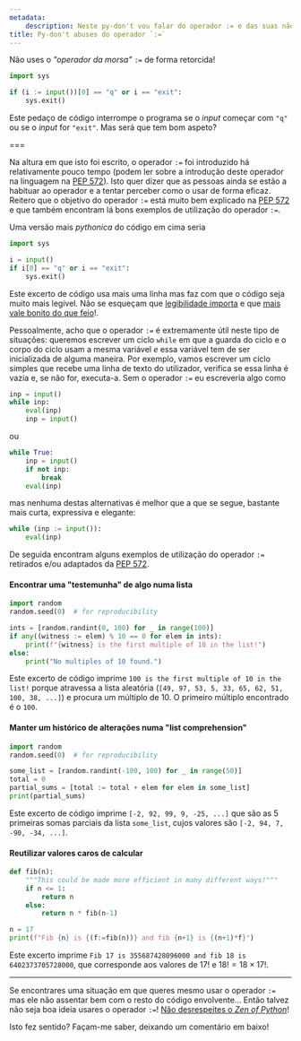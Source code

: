 ```yaml
---
metadata:
    description: Neste py-don't vou falar do operador := e das suas não-utilizações.
title: Py-don't abuses do operador `:=`
---
```


Não uses o _"operador da morsa"_ `:=` de forma retorcida!

```py
import sys

if (i := input())[0] == "q" or i == "exit":
    sys.exit()
```

Este pedaço de código interrompe o programa se o _input_ começar com `"q"` ou se o _input_ for `"exit"`. Mas será que tem bom aspeto?

===

Na altura em que isto foi escrito, o operador `:=` foi introduzido há relativamente pouco tempo (podem ler sobre a introdução deste operador na linguagem na [PEP 572][pep-572]). Isto quer dizer que as pessoas ainda se estão a habituar ao operador e a tentar perceber como o usar de forma eficaz. Reitero que o objetivo do operador `:=` está muito bem explicado na [PEP 572][pep-572] e que também encontram lá bons exemplos de utilização do operador `:=`.

Uma versão mais _pythonica_ do código em cima seria

```py
import sys

i = input()
if i[0] == "q" or i == "exit":
    sys.exit()
```

Este excerto de código usa mais uma linha mas faz com que o código seja muito mais legível. Não se esqueçam que [legibilidade importa](../zen-of-python "readability counts") e que [mais vale bonito do que feio](../zen-of-python "beautiful is better than ugly")!.

Pessoalmente, acho que o operador `:=` é extremamente útil neste tipo de situações: queremos escrever um ciclo `while` em que a guarda do ciclo e o corpo do ciclo usam a mesma variável _e_ essa variável tem de ser inicializada de alguma maneira. Por exemplo, vamos escrever um ciclo simples que recebe uma linha de texto do utilizador, verifica se essa linha é vazia e, se não for, executa-a. Sem o operador `:=` eu escreveria algo como

```py
inp = input()
while inp:
    eval(inp)
    inp = input()
```

ou

```py
while True:
    inp = input()
    if not inp:
        break
    eval(inp)
```

mas nenhuma destas alternativas é melhor que a que se segue, bastante mais curta, expressiva e elegante:

```py
while (inp := input()):
    eval(inp)
```

De seguida encontram alguns exemplos de utilização do operador `:=` retirados e/ou adaptados da [PEP 572][pep-572].

#### Encontrar uma "testemunha" de algo numa lista

```py
import random
random.seed(0)  # for reproducibility

ints = [random.randint(0, 100) for _ in range(100)]
if any((witness := elem) % 10 == 0 for elem in ints):
    print(f"{witness} is the first multiple of 10 in the list!")
else:
    print("No multiples of 10 found.")
```

Este excerto de código imprime `100 is the first multiple of 10 in the list!` porque atravessa a lista aleatória (`[49, 97, 53, 5, 33, 65, 62, 51, 100, 38, ...]`) e procura um múltiplo de 10. O primeiro múltiplo encontrado é o `100`.

#### Manter um histórico de alterações numa "list comprehension"

```py
import random
random.seed(0)  # for reproducibility

some_list = [random.randint(-100, 100) for _ in range(50)]
total = 0
partial_sums = [total := total + elem for elem in some_list]
print(partial_sums)
```

Este excerto de código imprime `[-2, 92, 99, 9, -25, ...]` que são as $5$ primeiras somas parciais da lista `some_list`, cujos valores são `[-2, 94, 7, -90, -34, ...]`.

#### Reutilizar valores caros de calcular

```py
def fib(n):
    """This could be made more efficient in many different ways!"""
    if n <= 1:
        return n
    else:
        return n * fib(n-1)

n = 17
print(f"Fib {n} is {(f:=fib(n))} and fib {n+1} is {(n+1)*f}")
```

Este excerto imprime `Fib 17 is 355687428096000 and fib 18 is 6402373705728000`, que corresponde aos valores de $17!$ e $18! = 18 \times 17!$.

---

Se encontrares uma situação em que queres mesmo usar o operador `:=` mas ele não assentar bem com o resto do código envolvente... Então talvez não seja boa ideia usares o operador `:=`! [Não desrespeites o _Zen of Python_][zen-of-python]!

Isto fez sentido? Façam-me saber, deixando um comentário em baixo!

[zen-of-python]: ../zen-of-python
[pep-572]: https://www.python.org/dev/peps/pep-0572
[pydont]: ../.